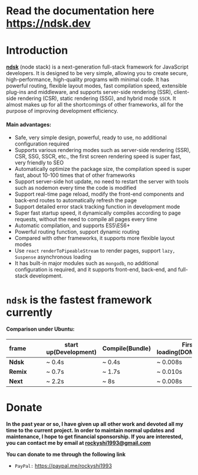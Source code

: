 

# Read the documentation here https://ndsk.dev

# Introduction
**[ndsk](https://ndsk.dev)** (node ​​stack) is a next-generation full-stack framework for JavaScript developers. It is designed to be very simple, allowing you to create secure, high-performance, high-quality programs with minimal code. It has powerful routing, flexible layout modes, fast compilation speed, extensible plug-ins and middleware, and supports server-side rendering (SSR), client-side rendering (CSR), static rendering (SSG), and hybrid mode `SSCR`. It almost makes up for all the shortcomings of other frameworks, all for the purpose of improving development efficiency.

#### Main advantages:
- Safe, very simple design, powerful, ready to use, no additional configuration required
- Supports various rendering modes such as server-side rendering (SSR), CSR, SSG, SSCR, etc., the first screen rendering speed is super fast, very friendly to SEO
- Automatically optimize the package size, the compilation speed is super fast, about 10-100 times that of other frameworks
- Support server-side hot update, no need to restart the server with tools such as nodemon every time the code is modified
- Support real-time page reload, modify the front-end components and back-end routes to automatically refresh the page
- Support detailed error stack tracking function in development mode
- Super fast startup speed, it dynamically compiles according to page requests, without the need to compile all pages every time
- Automatic compilation, and supports ES5\ES6+
- Powerful routing function, support dynamic routing
- Compared with other frameworks, it supports more flexible layout modes
- Use `react` `renderToPipeableStream` to render pages, support `lazy, Suspense` asynchronous loading
- It has built-in major modules such as `mongodb`, no additional configuration is required, and it supports front-end, back-end, and full-stack development.

# `ndsk` is the fastest framework currently
#### Comparison under Ubuntu:

| frame&nbsp;&nbsp;&nbsp;&nbsp;&nbsp;&nbsp;&nbsp;&nbsp;&nbsp;        | start up(Development)       | Compile(Bundle)            | First screen loading(DOMContentLoaded)       |
| -----------       | -----------       | -----------       | -----------       |
| **Ndsk**         | ~ 0.4s             | ~ 0.4s            | ~ 0.008s             |
| **Remix**          | ~ 0.7s              | ~ 1.7s         | ~ 0.010s              |
| **Next**           | ~ 2.2s              | ~ 8s         | ~ 0.008s              |

# Donate

**In the past year or so, I have given up all other work and devoted all my time to the current project. In order to maintain normal updates and maintenance, I hope to get financial sponsorship. If you are interested, you can contact me by email at rockyshi1993@gmail.com**

**You can donate to me through the following link**
- `PayPal:` https://paypal.me/rockyshi1993